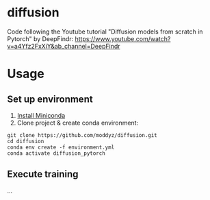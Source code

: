# diffusion

Code following the Youtube tutorial "Diffusion models from scratch in Pytorch" by DeepFindr:
https://www.youtube.com/watch?v=a4Yfz2FxXiY&ab_channel=DeepFindr

# Usage

## Set up environment

1. [Install Miniconda](https://conda.io/projects/conda/en/latest/user-guide/install/index.html)
2. Clone project & create conda environment:
```conda
git clone https://github.com/moddyz/diffusion.git
cd diffusion
conda env create -f environment.yml
conda activate diffusion_pytorch
```

## Execute training

...
